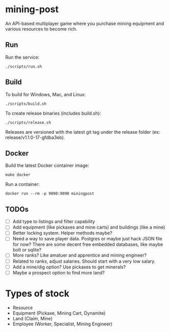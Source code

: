 # mining-post
An API-based multiplayer game where you purchase mining equipment and various resources to become rich.

## Run
Run the service:
```
./scripts/run.sh
```

## Build
To build for Windows, Mac, and Linux:
```
./scripts/build.sh
```

To create release binaries (includes build.sh):
```
./scripts/release.sh
```

Releases are versioned with the latest git tag under the release folder (ex: release/v1.1.0-17-gfdba3eb).

## Docker
Build the latest Docker container image:
```
make docker
```

Run a container:
```
docker run --rm -p 9090:9090 miningpost
```

## TODOs
- [ ] Add type to listings and filter capability
- [ ] Add equipment (like pickaxes and mine carts) and buildings (like a mine)
- [ ] Better locking system. Helper methods maybe?
- [ ] Need a way to save player data. Postgres or maybe just hack JSON file for now? There are some decent free embedded databases, like maybe bolt or sqlite?
- [ ] More ranks? Like amatuer and apprentice and mining engineer?
- [ ] Related to ranks, adjust salaries. Should start with a very low salary.
- [ ] Add a mine/dig option? Use pickaxes to get minerals?
- [ ] Maybe a prospect option to find more land?

# Types of stock
- Resource
- Equipment (Pickaxe, Mining Cart, Dynamite)
- Land (Claim, Mine)
- Employee (Worker, Specialist, Mining Engineer)
